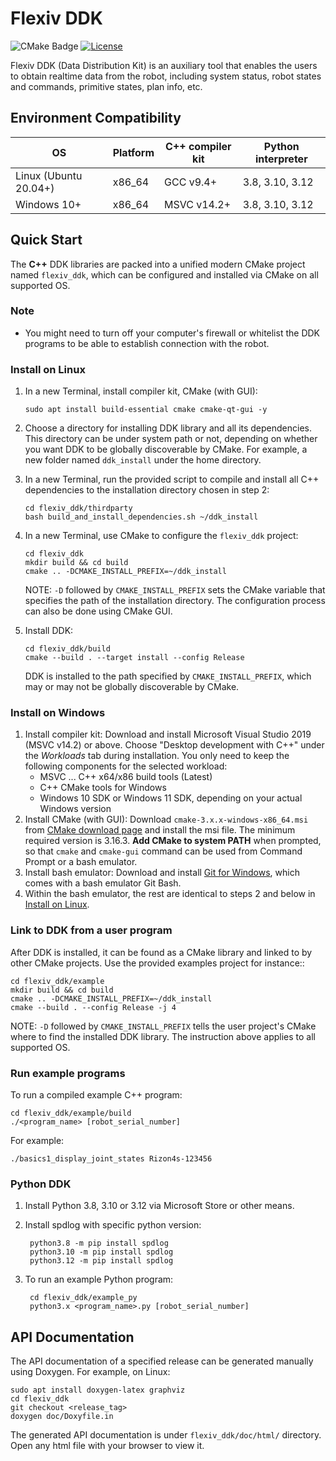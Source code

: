 # Flexiv DDK

![CMake Badge](https://github.com/flexivrobotics/flexiv_ddk/actions/workflows/cmake.yml/badge.svg)
[![License](https://img.shields.io/badge/License-Apache%202.0-blue.svg)](https://www.apache.org/licenses/LICENSE-2.0.html)

Flexiv DDK (Data Distribution Kit) is an auxiliary tool that enables the users to obtain realtime data from the robot, including system status, robot states and commands, primitive states, plan info, etc.


## Environment Compatibility

| **OS**                | **Platform** | **C++ compiler kit** | **Python interpreter** |
| --------------------- | ------------ | -------------------- | ---------------------- |
| Linux (Ubuntu 20.04+) | x86_64       | GCC   v9.4+          | 3.8, 3.10, 3.12        |
| Windows 10+           | x86_64       | MSVC  v14.2+         | 3.8, 3.10, 3.12        |
## Quick Start

The **C++** DDK libraries are packed into a unified modern CMake project named ``flexiv_ddk``, which can be configured and installed via CMake on all supported OS.

### Note

* You might need to turn off your computer's firewall or whitelist the DDK programs to be able to establish connection with the robot.

### Install on Linux

1. In a new Terminal, install compiler kit, CMake (with GUI):

       sudo apt install build-essential cmake cmake-qt-gui -y

2. Choose a directory for installing DDK library and all its dependencies. This directory can be under system path or not, depending on whether you want DDK to be globally discoverable by CMake. For example, a new folder named ``ddk_install`` under the home directory.
3. In a new Terminal, run the provided script to compile and install all C++ dependencies to the installation directory chosen in step 2:

       cd flexiv_ddk/thirdparty
       bash build_and_install_dependencies.sh ~/ddk_install

4. In a new Terminal, use CMake to configure the ``flexiv_ddk`` project:

       cd flexiv_ddk
       mkdir build && cd build
       cmake .. -DCMAKE_INSTALL_PREFIX=~/ddk_install

   NOTE: ``-D`` followed by ``CMAKE_INSTALL_PREFIX`` sets the CMake variable that specifies the path of the installation directory. The configuration process can also be done using CMake GUI.

5. Install DDK:

       cd flexiv_ddk/build
       cmake --build . --target install --config Release

   DDK is installed to the path specified by ``CMAKE_INSTALL_PREFIX``, which may or may not be globally discoverable by CMake.

### Install on Windows

1. Install compiler kit: Download and install Microsoft Visual Studio 2019 (MSVC v14.2) or above. Choose "Desktop development with C++" under the *Workloads* tab during installation. You only need to keep the following components for the selected workload:
   * MSVC ... C++ x64/x86 build tools (Latest)
   * C++ CMake tools for Windows
   * Windows 10 SDK or Windows 11 SDK, depending on your actual Windows version
2. Install CMake (with GUI): Download ``cmake-3.x.x-windows-x86_64.msi`` from [CMake download page](https://cmake.org/download/) and install the msi file. The minimum required version is 3.16.3. **Add CMake to system PATH** when prompted, so that ``cmake`` and ``cmake-gui`` command can be used from Command Prompt or a bash emulator.
3. Install bash emulator: Download and install [Git for Windows](https://git-scm.com/download/win/), which comes with a bash emulator Git Bash.
4. Within the bash emulator, the rest are identical to steps 2 and below in [Install on Linux](#install-on-linux).

### Link to DDK from a user program

After DDK is installed, it can be found as a CMake library and linked to by other CMake projects. Use the provided examples project for instance::

    cd flexiv_ddk/example
    mkdir build && cd build
    cmake .. -DCMAKE_INSTALL_PREFIX=~/ddk_install
    cmake --build . --config Release -j 4

NOTE: ``-D`` followed by ``CMAKE_INSTALL_PREFIX`` tells the user project's CMake where to find the installed DDK library. The instruction above applies to all supported OS.

### Run example programs

To run a compiled example C++ program:

    cd flexiv_ddk/example/build
    ./<program_name> [robot_serial_number]

For example:

    ./basics1_display_joint_states Rizon4s-123456

### Python DDK
1. Install Python 3.8, 3.10 or 3.12 via Microsoft Store or other means.

2. Install spdlog with specific python version:
        
        python3.8 -m pip install spdlog
        python3.10 -m pip install spdlog
        python3.12 -m pip install spdlog

3. To run an example Python program:

        cd flexiv_ddk/example_py
        python3.x <program_name>.py [robot_serial_number]

## API Documentation

The API documentation of a specified release can be generated manually using Doxygen. For example, on Linux:

    sudo apt install doxygen-latex graphviz
    cd flexiv_ddk
    git checkout <release_tag>
    doxygen doc/Doxyfile.in

The generated API documentation is under ``flexiv_ddk/doc/html/`` directory. Open any html file with your browser to view it.
